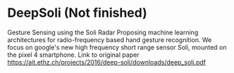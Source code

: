 # DeepSoli (Not finished)
Gesture Sensing using the Soli Radar
Proposing machine learning architectures for radio-frequency based hand gesture recognition. We focus on google's new high frequency short range sensor Soli, mounted on the pixel 4 smartphone.
Link to original paper https://ait.ethz.ch/projects/2016/deep-soli/downloads/deep_soli.pdf
